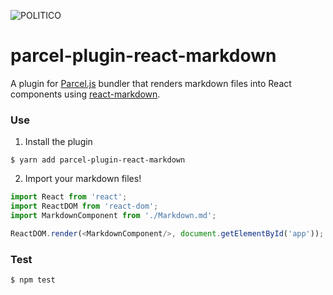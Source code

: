 ![POLITICO](https://rawgithub.com/The-Politico/src/master/images/logo/badge.png)

# parcel-plugin-react-markdown

A plugin for [Parcel.js](https://parceljs.org/) bundler that renders markdown files into React components using [react-markdown](https://github.com/rexxars/react-markdown).

### Use

1. Install the plugin

  ```
  $ yarn add parcel-plugin-react-markdown
  ```

2. Import your markdown files!

  ```javascript
  import React from 'react';
  import ReactDOM from 'react-dom';
  import MarkdownComponent from './Markdown.md';

  ReactDOM.render(<MarkdownComponent/>, document.getElementById('app'));
  ```

### Test

```
$ npm test
```
